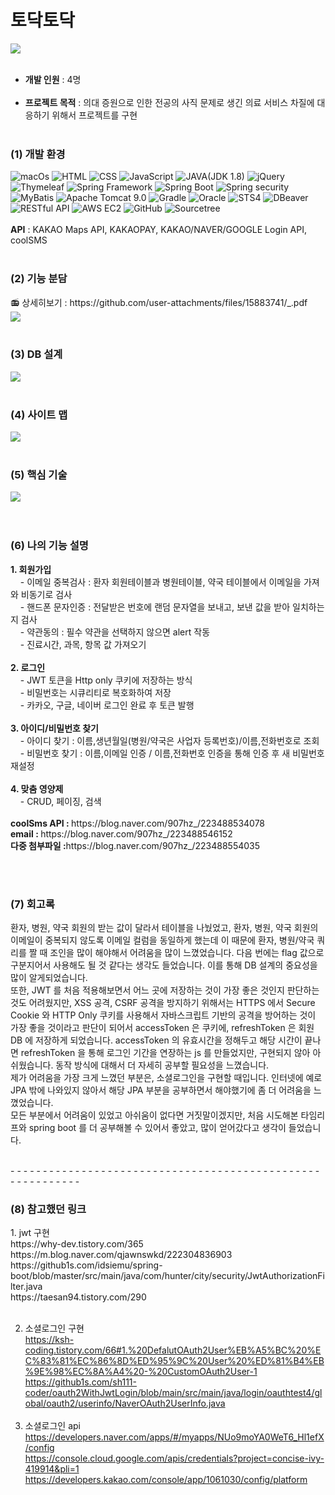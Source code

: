 <h1>토닥토닥</h1>
<img src="https://github.com/907hza/cyworld/assets/145747413/42d3a09b-48b2-4091-aef5-81a88291fbdf">
<br><br>
<ul>
<li><b>개발 인원</b> : 4명 </li></br>
<li><b>프로젝트 목적</b> : 의대 증원으로 인한 전공의 사직 문제로 생긴 의료 서비스 차질에 대응하기 위해서 프로젝트를 구현</li></br>
</ul>
<h3>(1) 개발 환경</h3>
<div>
<img alt="macOs" src="https://img.shields.io/badge/mac%20os-000000?style=for-the-badge&logo=apple&logoColor=white">
<img alt="HTML" src="https://img.shields.io/badge/HTML-239120?style=for-the-badge&logo=html5&logoColor=white">
<img alt="CSS" src="https://img.shields.io/badge/CSS-239120?&style=for-the-badge&logo=css3&logoColor=white">
<img alt="JavaScript" src="https://img.shields.io/badge/JavaScript-F7DF1E?style=for-the-badge&logo=JavaScript&logoColor=white">
<img alt="JAVA(JDK 1.8)" src="https://img.shields.io/badge/Java-ED8B00?style=for-the-badge&logo=openjdk&logoColor=white">
<img alt="jQuery" src="https://img.shields.io/badge/jQuery-0769AD?style=for-the-badge&logo=jquery&logoColor=white">
<img alt="Thymeleaf" src="https://img.shields.io/badge/Thymeleaf-black?style=for-the-badge&logo=Thymeleaf&logoColor=white">
<img alt="Spring Framework" src="https://img.shields.io/badge/Spring-6DB33F?style=for-the-badge&logo=spring&logoColor=white">
<img alt="Spring Boot" src="https://img.shields.io/badge/Spring Boot-6DB33F?style=for-the-badge&logo=Spring Boot&logoColor=white">
<img alt="Spring security" src="https://img.shields.io/badge/Spring security-6DB33F?style=for-the-badge&logo=Spring security&logoColor=white">
<img alt="MyBatis" src ="https://img.shields.io/badge/MyBatis-blue.svg?&style=for-the-badge&logo=MyBatis&logoColor=white"/>
<img alt="Apache Tomcat 9.0" src ="https://img.shields.io/badge/Apache Tomcat-yellow.svg?&style=for-the-badge&logo=Apache Tomcat&logoColor=black"/>
<img alt="Gradle" src ="https://img.shields.io/badge/Gradle-powderblue.svg?&style=for-the-badge&logo=Gradle&logoColor=white"/>
<img alt="Oracle" src ="https://img.shields.io/badge/Oracle-white.svg?&style=for-the-badge&logo=Oracle&logoColor=black"/>
<img alt="STS4" src ="https://img.shields.io/badge/STS4-green.svg?&style=for-the-badge&logo=STS4&logoColor=white"/>
<img alt="DBeaver" src ="https://img.shields.io/badge/DBeaver-red.svg?&style=for-the-badge&logo=DBeaver&logoColor=white"/>
<img alt="RESTful API" src ="https://img.shields.io/badge/RESTful API-powderblue.svg?&style=for-the-badge&logo=RESTful API&logoColor=white"/>
<img alt="AWS EC2" src ="https://img.shields.io/badge/AWS EC2-black.svg?&style=for-the-badge&logo=AWS EC2&logoColor=white"/>
<img alt="GitHub" src ="https://img.shields.io/badge/GitHub-purple.svg?&style=for-the-badge&logo=GitHub&logoColor=white"/>
<img alt="Sourcetree" src ="https://img.shields.io/badge/Sourcetree-navy.svg?&style=for-the-badge&logo=Sourcetree&logoColor=white"/>
</div>
<br><b>API</b> : KAKAO Maps API, KAKAOPAY, KAKAO/NAVER/GOOGLE Login API, coolSMS
<br><br>
<h3>(2) 기능 분담</h3>
<span>📻 상세히보기 : https://github.com/user-attachments/files/15883741/_.pdf</span>
<br>
<img src="https://github.com/907hza/todocTodoc/assets/145747413/e8ceff4e-d4a7-4dab-a055-7ca133cb41e5" >
<br><br>
<h3>(3) DB 설계</h3>
<img src="https://github.com/907hza/todocTodoc/assets/145747413/da9c3dee-a7cf-4bde-8850-bb70af409ce1" />
<br><br>
<h3>(4) 사이트 맵</h3>
<img src="https://github.com/907hza/cyworld/assets/145747413/2aaf0f4d-892e-4b0a-a7fe-63df8f00bf80" >
<br><br>
<h3>(5) 핵심 기술</h3>
<img src="https://github.com/907hza/todocTodoc/assets/145747413/472e8ad8-91a7-4f2c-a410-26746509b1d8" >
<br><br><br>
<h3>(6) 나의 기능 설명</h3>
<p>
  <b>1. 회원가입</b><br>
  &nbsp;&nbsp;&nbsp;&nbsp;- 이메일 중복검사 : 환자 회원테이블과 병원테이블, 약국 테이블에서 이메일을 가져와 비동기로 검사<br>
  &nbsp;&nbsp;&nbsp;&nbsp;- 핸드폰 문자인증 : 전달받은 번호에 랜덤 문자열을 보내고, 보낸 값을 받아 일치하는지 검사<br>
  &nbsp;&nbsp;&nbsp;&nbsp;- 약관동의 : 필수 약관을 선택하지 않으면 alert 작동<br>
  &nbsp;&nbsp;&nbsp;&nbsp;- 진료시간, 과목, 항목 값 가져오기<br>
  <br><b>2. 로그인</b><br>
  &nbsp;&nbsp;&nbsp;&nbsp;- JWT 토큰을 Http only 쿠키에 저장하는 방식<br>
  &nbsp;&nbsp;&nbsp;&nbsp;- 비밀번호는 시큐리티로 복호화하여 저장<br>
  &nbsp;&nbsp;&nbsp;&nbsp;- 카카오, 구글, 네이버 로그인 완료 후 토큰 발행<br>
  <br><b>3. 아이디/비밀번호 찾기</b><br>
  &nbsp;&nbsp;&nbsp;&nbsp;- 아이디 찾기 : 이름,생년월일(병원/약국은 사업자 등록번호)/이름,전화번호로 조회<br>
  &nbsp;&nbsp;&nbsp;&nbsp;- 비밀번호 찾기 : 이름,이메일 인증 / 이름,전화번호 인증을 통해 인증 후 새 비밀번호 재설정<br>
  <br><b>4. 맞춤 영양제</b><br>
  &nbsp;&nbsp;&nbsp;&nbsp;- CRUD, 페이징, 검색<br><br>
  <b>coolSms API : </b>https://blog.naver.com/907hz_/223488534078<br>
  <b>email : </b>https://blog.naver.com/907hz_/223488546152<br>
  <b>다중 첨부파일 :</b>https://blog.naver.com/907hz_/223488554035
</p>
<br><br>
<h3>(7) 회고록</h3>
<p>
  환자, 병원, 약국 회원의 받는 값이 달라서 테이블을 나눴었고, 환자, 병원, 약국 회원의 이메일이 중복되지 않도록 이메일 컬럼을 동일하게 했는데 이 때문에 환자, 병원/약국 쿼리를 짤 때 조인을 많이 해야해서 어려움을 많이 느꼈었습니다. 다음 번에는 flag 값으로 구분지어서 사용해도 될 것 같다는 생각도 들었습니다. 이를 통해 DB 설계의 중요성을 많이 알게되었습니다.<br>
또한, JWT 를 처음 적용해보면서 어느 곳에 저장하는 것이 가장 좋은 것인지 판단하는 것도 어려웠지만, XSS 공격, CSRF 공격을 방지하기 위해서는 HTTPS 에서 Secure Cookie 와 HTTP Only 쿠키를 사용해서 자바스크립트 기반의 공격을 방어하는 것이 가장 좋을 것이라고 판단이 되어서 accessToken 은 쿠키에, refreshToken 은 회원 DB 에 저장하게 되었습니다. accessToken 의 유효시간을 정해두고 해당 시간이 끝나면 refreshToken 을 통해 로그인 기간을 연장하는 js 를 만들었지만, 구현되지 않아 아쉬웠습니다. 동작 방식에 대해서 더 자세히 공부할 필요성을 느꼈습니다.<br>
제가 어려움을 가장 크게 느꼈던 부분은, 소셜로그인을 구현할 때입니다. 인터넷에 예로 JPA 밖에 나와있지 않아서 해당 JPA 부분을 공부하면서 해야했기에 좀 더 어려움을 느꼈었습니다.<br> 모든 부분에서 어려움이 있었고 아쉬움이 없다면 거짓말이겠지만, 처음 시도해본 타임리프와 spring boot 를 더 공부해볼 수 있어서 좋았고, 많이 얻어갔다고 생각이 들었습니다.
</p>

<br>
- - - - - - - - - - - - - - - - - - - - - - - - - - - - - - - - - - - - - - - - - - - - - - - - - - - - - - - - - - - 
<br>
<h3>(8) 참고했던 링크</h3>
1. jwt 구현<br>
https://why-dev.tistory.com/365<br>
https://m.blog.naver.com/qjawnswkd/222304836903<br>
https://github1s.com/idsiemu/spring-boot/blob/master/src/main/java/com/hunter/city/security/JwtAuthorizationFilter.java<br>
https://taesan94.tistory.com/290<br><br>

2. 소셜로그인 구현<br>
https://ksh-coding.tistory.com/66#1.%20DefalutOAuth2User%EB%A5%BC%20%EC%83%81%EC%86%8D%ED%95%9C%20User%20%ED%81%B4%EB%9E%98%EC%8A%A4%20-%20CustomOAuth2User-1<br>
https://github1s.com/sh111-coder/oauth2WithJwtLogin/blob/main/src/main/java/login/oauthtest4/global/oauth2/userinfo/NaverOAuth2UserInfo.java
<br><br>
3. 소셜로그인 api<br>
https://developers.naver.com/apps/#/myapps/NUo9moYA0WeT6_Hl1efX/config<br>
https://console.cloud.google.com/apis/credentials?project=concise-ivy-419914&pli=1<br>
https://developers.kakao.com/console/app/1061030/config/platform
